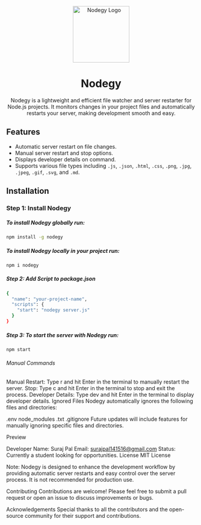 ﻿<p align="center">
  <a href="https://github.com/Surajpal29/Nodegy/">
    <img src="#" alt="Nodegy Logo" width="150" height="150">
  </a>
</p>

<h1 align="center">Nodegy</h1>

<p align="center">
  Nodegy is a lightweight and efficient file watcher and server restarter for Node.js projects. It monitors changes in your project files and automatically restarts your server, making development smooth and easy.
</p>

## Features

- Automatic server restart on file changes.
- Manual server restart and stop options.
- Displays developer details on command.
- Supports various file types including `.js`, `.json`, `.html`, `.css`, `.png`, `.jpg`, `.jpeg`, `.gif`, `.svg`, and `.md`.

## Installation

### Step 1: Install Nodegy

<h5>To install Nodegy globally run:</h5>

```bash
npm install -g nodegy
```

<h5>

To install Nodegy locally in your project run:

</h5>

```bash
npm i nodegy
```

<h5>
Step 2: Add Script to package.json
</h5>

```bash
{
  "name": "your-project-name",
  "scripts": {
    "start": "nodegy server.js"
  }
}
```

<h5>
Step 3: To start the server with Nodegy run:
</h5>

```bash
npm start
```

<h6>
Manual Commands
</h6>
Manual Restart: Type r and hit Enter in the terminal to manually restart the server.
Stop: Type c and hit Enter in the terminal to stop and exit the process.
Developer Details: Type dev and hit Enter in the terminal to display developer details.
Ignored Files
Nodegy automatically ignores the following files and directories:

.env
node_modules
.txt
.gitignore
Future updates will include features for manually ignoring specific files and directories.

Preview

Developer
Name: <Span style="{color:red}">
Suraj Pal
</Span>
Email: surajpal141516@gmail.com
Status: Currently a student looking for opportunities.
License
MIT License

Note: Nodegy is designed to enhance the development workflow by providing automatic server restarts and easy control over the server process. It is not recommended for production use.

Contributing
Contributions are welcome! Please feel free to submit a pull request or open an issue to discuss improvements or bugs.

Acknowledgements
Special thanks to all the contributors and the open-source community for their support and contributions.
